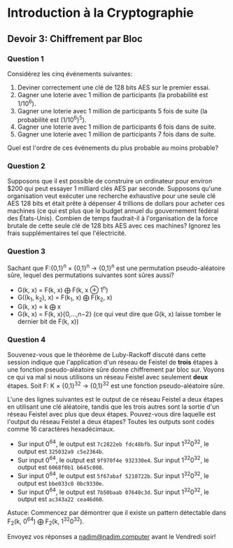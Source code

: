 # Introduction à la Cryptographie
## Devoir 3: Chiffrement par Bloc

### Question 1
Considérez les cinq événements suivantes:

1. Deviner correctement une clé de 128 bits AES sur le premier essai.  
1. Gagner une loterie avec 1 million de participants (la probabilité est 1/10<sup>6</sup>).  
1. Gagner une loterie avec 1 million de participants 5 fois de suite (la probabilité est (1/10<sup>6</sup>)<sup>5</sup>).  
1. Gagner une loterie avec 1 million de participants 6 fois dans de suite.  
1. Gagner une loterie avec 1 million de participants 7 fois dans de suite.  

Quel est l'ordre de ces événements du plus probable au moins probable?

### Question 2
Supposons que il est possible de construire un ordinateur pour environ $200 qui peut essayer 1 milliard clés AES par seconde. Supposons qu'une organisation veut exécuter une recherche exhaustive pour une seule clé AES 128 bits et était prête à dépenser 4 trillions de dollars pour acheter ces machines (ce qui est plus que le budget annuel du gouvernement fédéral des États-Unis). Combien de temps faudrait-il à l'organisation de la force brutale de cette seule clé de 128 bits AES avec ces machines? Ignorez les frais supplémentaires tel que l'électricité.

### Question 3
Sachant que F:{0,1}<sup>n</sup> × {0,1}<sup>n</sup> → {0,1}<sup>n</sup> est une permutation pseudo-aléatoire sûre, lequel des permutations suivantes sont sûres aussi?
* G(k, x) = F(k, x) ⨁ F(k, x ⊕ 1<sup>n</sup>)
* G((k<sub>1</sub>, k<sub>2</sub>), x) = F(k<sub>1</sub>, x) ⨁ F(k<sub>2</sub>, x)
* G(k, x) = k ⨁ x
* G(k, x) = F(k, x){0,…,n−2} (ce qui veut dire que G(k, x) laisse tomber le dernier bit de F(k, x))

### Question 4
Souvenez-vous que le théorème de Luby-Rackoff discuté dans cette session indique que l'application d'un réseau de Feistel de **trois** étapes à une fonction pseudo-aléatoire sûre donne chiffrement par bloc sur. Voyons ce qui va mal si nous utilisons un réseau Feistel avec seulement **deux** étapes. Soit F: K × {0,1}<sup>32</sup> → {0,1}<sup>32</sup> est une fonction pseudo-aléatoire sûre.

L'une des lignes suivantes est le output de ce réseau Feistel a deux étapes en utilisant une clé aléatoire, tandis que les trois autres sont la sortie d'un réseau Feistel avec plus que deux étapes. Pouvez-vous dire laquelle est l'output du réseau Feistel a deux étapes? Toutes les outputs sont codés comme 16 caractères hexadécimaux.

* Sur input 0<sup>64</sup>, le output est `7c2822eb fdc48bfb`. Sur input 1<sup>32</sup>0<sup>32</sup>, le output est `325032a9 c5e2364b`.
* Sur input 0<sup>64</sup>, le output est `9f970f4e 932330e4`. Sur input 1<sup>32</sup>0<sup>32</sup>, le output est `6068f0b1 b645c008`.
* Sur input 0<sup>64</sup>, le output est `5f67abaf 5210722b`. Sur input 1<sup>32</sup>0<sup>32</sup>, le output est `bbe033c0 0bc9330e`.
* Sur input 0<sup>64</sup>, le output est `7b50baab 07640c3d`. Sur input 1<sup>32</sup>0<sup>32</sup>, le output est `ac343a22 cea46d60`.

Astuce: Commencez par démontrer que il existe un pattern détectable dans F<sub>2</sub>(k, 0<sup>64</sup>) ⨁ F<sub>2</sub>(k, 1<sup>32</sup>0<sup>32</sup>).

Envoyez vos réponses a nadim@nadim.computer avant le Vendredi soir!

